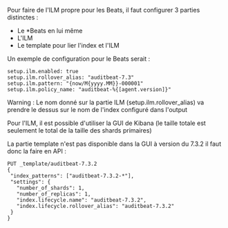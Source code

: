 Pour faire de l'ILM propre pour les Beats, il faut configurer 3 parties distinctes :
  - Le *Beats en lui même 
  - L'ILM 
  - Le template pour lier l'index et l'ILM
  
 Un exemple de configuration pour le Beats serait : 
 
 ```
setup.ilm.enabled: true
setup.ilm.rollover_alias: "auditbeat-7.3"
setup.ilm.pattern: "{now/M{yyyy.MM}}-000001"
setup.ilm.policy_name: "auditbeat-%{[agent.version]}"
```

Warning : Le nom donné sur la partie ILM (setup.ilm.rollover_alias) va prendre le dessus sur le nom de l'index configuré dans l'output 

Pour l'ILM, il est possible d'utiliser la GUI de Kibana (le taille totale est seulement le total de la taille des shards primaires)

La partie template n'est pas disponible dans la GUI à version du 7.3.2 il faut donc la faire en API : 

 ```
PUT _template/auditbeat-7.3.2
{
  "index_patterns": ["auditbeat-7.3.2-*"], 
  "settings": {
    "number_of_shards": 1,
    "number_of_replicas": 1,
    "index.lifecycle.name": "auditbeat-7.3.2", 
    "index.lifecycle.rollover_alias": "auditbeat-7.3.2" 
  }
}
 ```

